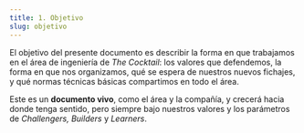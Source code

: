 ```yaml
---
title: 1. Objetivo
slug: objetivo
---
```


El objetivo del presente documento es describir la forma en que trabajamos en el área de ingeniería de _The Cocktail_: los valores que defendemos, la forma en que nos organizamos, qué se espera de nuestros nuevos fichajes, y qué normas técnicas básicas compartimos en todo el área.

Este es un **documento vivo**, como el área y la compañía, y crecerá hacia donde tenga sentido, pero siempre bajo nuestros valores y los parámetros de _Challengers, Builders_ y _Learners_.
